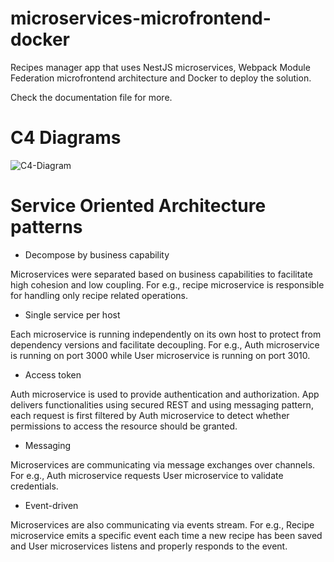 # microservices-microfrontend-docker

Recipes manager app that uses NestJS microservices, Webpack Module Federation microfrontend architecture and Docker to deploy the solution.

Check the documentation file for more.

# C4 Diagrams

![C4-Diagram](https://i.imgur.com/NHWRFMw.png)


# Service Oriented Architecture patterns

-	Decompose by business capability

Microservices were separated based on business capabilities to facilitate high cohesion and low coupling. For e.g., recipe microservice is responsible for handling only recipe related operations.

-	Single service per host

Each microservice is running independently on its own host to protect from dependency versions and facilitate decoupling. For e.g., Auth microservice is running on port 3000 while User microservice is running on port 3010.

-	Access token

Auth microservice is used to provide authentication and authorization. App delivers functionalities using secured REST and using messaging pattern, each request is first filtered by Auth microservice to detect whether permissions to access the resource should be granted.


-	Messaging

Microservices are communicating via message exchanges over channels. For e.g., Auth microservice requests User microservice to validate credentials.

-	Event-driven

Microservices are also communicating via events stream. For e.g., Recipe microservice emits a specific event each time a new recipe has been saved and User microservices listens and properly responds to the event. 
